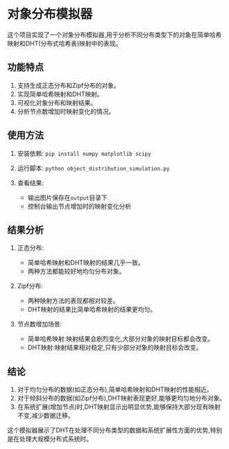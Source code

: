 # 对象分布模拟器

这个项目实现了一个对象分布模拟器,用于分析不同分布类型下的对象在简单哈希映射和DHT(分布式哈希表)映射中的表现。

## 功能特点

1. 支持生成正态分布和Zipf分布的对象。
2. 实现简单哈希映射和DHT映射。
3. 可视化对象分布和映射结果。
4. 分析节点数增加时映射变化的情况。

## 使用方法

1. 安装依赖:   ```
   pip install numpy matplotlib scipy   ```

2. 运行脚本:   ```
   python object_distribution_simulation.py   ```

3. 查看结果:
   - 输出图片保存在`output`目录下
   - 控制台输出节点增加时的映射变化分析

## 结果分析

1. 正态分布:
   - 简单哈希映射和DHT映射的结果几乎一致。
   - 两种方法都能较好地均匀分布对象。

2. Zipf分布:
   - 两种映射方法的表现都相对较差。
   - DHT映射的结果比简单哈希映射的结果更均匀。

3. 节点数增加场景:
   - 简单哈希映射:映射结果会剧烈变化,大部分对象的映射目标都会改变。
   - DHT映射:映射结果相对稳定,只有少部分对象的映射目标会改变。

## 结论

1. 对于均匀分布的数据(如正态分布),简单哈希映射和DHT映射的性能相近。
2. 对于倾斜分布的数据(如Zipf分布),DHT映射表现更好,能够更均匀地分布对象。
3. 在系统扩展(增加节点)时,DHT映射显示出明显优势,能够保持大部分现有映射不变,减少数据迁移。

这个模拟器展示了DHT在处理不同分布类型的数据和系统扩展性方面的优势,特别是在处理大规模分布式系统时。
